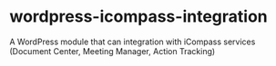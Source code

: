 # wordpress-icompass-integration
A WordPress module that can integration with iCompass services (Document Center, Meeting Manager, Action Tracking)
